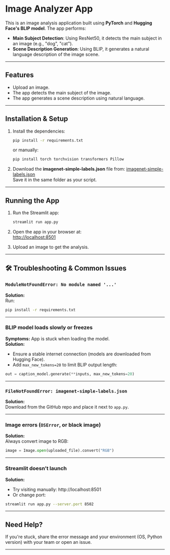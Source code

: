 #  Image Analyzer App

This is an image analysis application built using **PyTorch** and **Hugging Face's BLIP model**. The app performs:
- **Main Subject Detection**: Using ResNet50, it detects the main subject in an image (e.g., "dog", "cat").
- **Scene Description Generation**: Using BLIP, it generates a natural language description of the image scene.

---

##  Features

- Upload an image.
- The app detects the main subject of the image.
- The app generates a scene description using natural language.
  
---

##  Installation & Setup

1. Install the dependencies:
    ```bash
    pip install -r requirements.txt
    ```

    or manually:
    ```bash
    pip install torch torchvision transformers Pillow
    ```

2. Download the **imagenet-simple-labels.json** file from:
    [imagenet-simple-labels.json](https://github.com/anishathalye/imagenet-simple-labels/blob/master/imagenet-simple-labels.json)  
    Save it in the same folder as your script.

---

##  Running the App

1. Run the Streamlit app:
    ```bash
    streamlit run app.py
    ```

2. Open the app in your browser at:  
   [http://localhost:8501](http://localhost:8501)

3. Upload an image to get the analysis.

---

## 🛠️ Troubleshooting & Common Issues

### `ModuleNotFoundError: No module named '...'`
**Solution:**  
Run:
```bash
pip install -r requirements.txt
```

---

###  BLIP model loads slowly or freezes  
**Symptoms:** App is stuck when loading the model.  
**Solution:**
- Ensure a stable internet connection (models are downloaded from Hugging Face).
- Add `max_new_tokens=20` to limit BLIP output length:

```python
out = caption_model.generate(**inputs, max_new_tokens=20)
```

---

### `FileNotFoundError: imagenet-simple-labels.json`  
**Solution:**  
Download from the GitHub repo and place it next to `app.py`.

---

###  Image errors (`OSError`, or black image)  
**Solution:**  
Always convert image to RGB:

```python
image = Image.open(uploaded_file).convert("RGB")
```

---

###  Streamlit doesn’t launch  
**Solution:**
- Try visiting manually: http://localhost:8501
- Or change port:

```bash
streamlit run app.py --server.port 8502
```

---

##  Need Help?

If you're stuck, share the error message and your environment (OS, Python version) with your team or open an issue.

---


